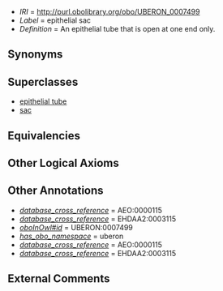  * *IRI* = http://purl.obolibrary.org/obo/UBERON_0007499
 * *Label* = epithelial sac
 * *Definition* = An epithelial tube that is open at one end only.

## Synonyms


## Superclasses

 * [epithelial tube](../../UBERON/14/UBERON_0003914.md)
 * [sac](../../UBERON/56/UBERON_0009856.md)

## Equivalencies


## Other Logical Axioms


## Other Annotations

 * *[database_cross_reference](../../ef/oboInOwl#hasDbXref.md)* = AEO:0000115
 * *[database_cross_reference](../../ef/oboInOwl#hasDbXref.md)* = EHDAA2:0003115
 * *[oboInOwl#id](../../id/oboInOwl#id.md)* = UBERON:0007499
 * *[has_obo_namespace](../../ce/oboInOwl#hasOBONamespace.md)* = uberon
 * *[database_cross_reference](../../ef/oboInOwl#hasDbXref.md)* = AEO:0000115
 * *[database_cross_reference](../../ef/oboInOwl#hasDbXref.md)* = EHDAA2:0003115

## External Comments


